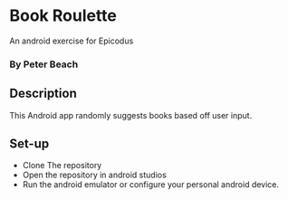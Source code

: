 # Book Roulette
An android exercise for Epicodus 

### By Peter Beach

## Description

This Android app randomly suggests books based off user input.

## Set-up 

* Clone The repository
* Open the repository in android studios
* Run the android emulator or configure your personal android device.

